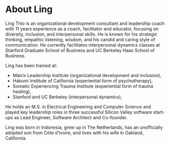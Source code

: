 # About Ling

Ling Thio is an organizational development consultant and leadership coach with 11 years experience as a coach, facilitator and educator, focusing on diversity, inclusion, and interpersonal skills. He is known for his strategic thinking, empathic listening, wisdom, and his candid and caring style of communication. He currently facilitates interpersonal dynamics classes at Stanford Graduate School of Business and UC Berkeley Haas School of Business.

Ling has been trained at:

* Matrix Leadership Institute (organizational development and inclusion),
* Hakomi Institute of California (experiential form of psychotherapy),
* Somatic Experiencing Trauma Institute (experiential form of trauma healing),
* Stanford and UC Berkeley (interpersonal dynamics),

He holds an M.S. in Electrical Engineering and Computer Science and played key leadership roles in three successful Silicon Valley software start-ups as Lead Engineer, Software Architect and Co-founder.

Ling was born in Indonesia, grew up in The Netherlands, has an unofficially adopted son from Côte d’Ivoire, and lives with his wife in Oakland, California.
